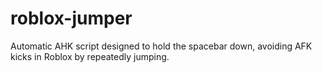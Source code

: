 # roblox-jumper
Automatic AHK script designed to hold the spacebar down, avoiding AFK kicks in Roblox by repeatedly jumping.
